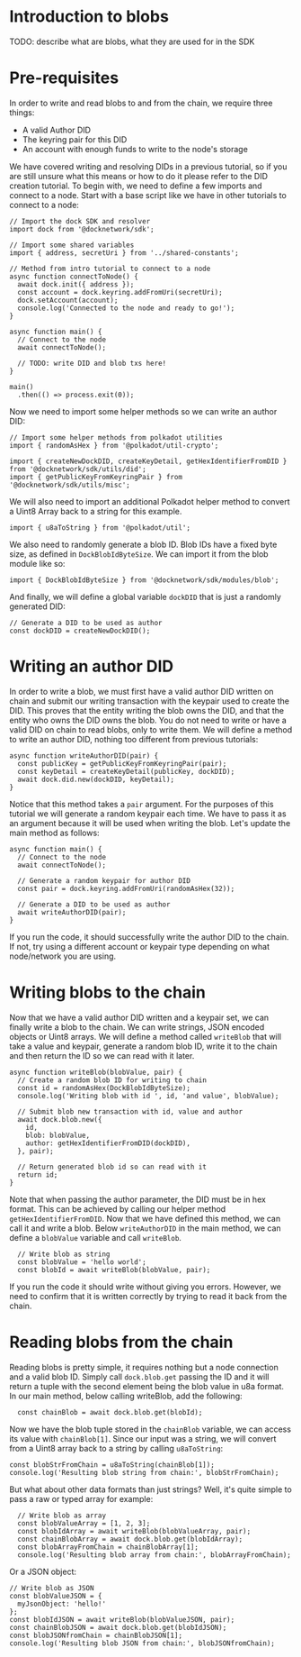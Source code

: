 # Introduction to blobs
TODO: describe what are blobs, what they are used for in the SDK

# Pre-requisites
In order to write and read blobs to and from the chain, we require three things:
- A valid Author DID
- The keyring pair for this DID
- An account with enough funds to write to the node's storage

We have covered writing and resolving DIDs in a previous tutorial, so if you are still unsure what this means or how to do it please refer to the DID creation tutorial. To begin with, we need to define a few imports and connect to a node. Start with a base script like we have in other tutorials to connect to a node:

```
// Import the dock SDK and resolver
import dock from '@docknetwork/sdk';

// Import some shared variables
import { address, secretUri } from '../shared-constants';

// Method from intro tutorial to connect to a node
async function connectToNode() {
  await dock.init({ address });
  const account = dock.keyring.addFromUri(secretUri);
  dock.setAccount(account);
  console.log('Connected to the node and ready to go!');
}

async function main() {
  // Connect to the node
  await connectToNode();

  // TODO: write DID and blob txs here!
}

main()
  .then(() => process.exit(0));
```

Now we need to import some helper methods so we can write an author DID:
```
// Import some helper methods from polkadot utilities
import { randomAsHex } from '@polkadot/util-crypto';

import { createNewDockDID, createKeyDetail, getHexIdentifierFromDID } from '@docknetwork/sdk/utils/did';
import { getPublicKeyFromKeyringPair } from '@docknetwork/sdk/utils/misc';
```

We will also need to import an additional Polkadot helper method to convert a Uint8 Array back to a string for this example.
```
import { u8aToString } from '@polkadot/util';
```

We also need to randomly generate a blob ID. Blob IDs have a fixed byte size, as defined in `DockBlobIdByteSize`. We can import it from the blob module like so:

```
import { DockBlobIdByteSize } from '@docknetwork/sdk/modules/blob';
```

And finally, we will define a global variable `dockDID` that is just a randomly generated DID:
```
// Generate a DID to be used as author
const dockDID = createNewDockDID();
```

# Writing an author DID
In order to write a blob, we must first have a valid author DID written on chain and submit our writing transaction with the keypair used to create the DID. This proves that the entity writing the blob owns the DID, and that the entity who owns the DID owns the blob. You do not need to write or have a valid DID on chain to read blobs, only to write them. We will define a method to write an author DID, nothing too different from previous tutorials:
```
async function writeAuthorDID(pair) {
  const publicKey = getPublicKeyFromKeyringPair(pair);
  const keyDetail = createKeyDetail(publicKey, dockDID);
  await dock.did.new(dockDID, keyDetail);
}
```

Notice that this method takes a `pair` argument. For the purposes of this tutorial we will generate a random keypair each time. We have to pass it as an argument because it will be used when writing the blob. Let's update the main method as follows:
```
async function main() {
  // Connect to the node
  await connectToNode();

  // Generate a random keypair for author DID
  const pair = dock.keyring.addFromUri(randomAsHex(32));

  // Generate a DID to be used as author
  await writeAuthorDID(pair);
}
```

If you run the code, it should successfully write the author DID to the chain. If not, try using a different account or keypair type depending on what node/network you are using.

# Writing blobs to the chain
Now that we have a valid author DID written and a keypair set, we can finally write a blob to the chain. We can write strings, JSON encoded objects or Uint8 arrays. We will define a method called `writeBlob` that will take a value and keypair, generate a random blob ID, write it to the chain and then return the ID so we can read with it later.
```
async function writeBlob(blobValue, pair) {
  // Create a random blob ID for writing to chain
  const id = randomAsHex(DockBlobIdByteSize);
  console.log('Writing blob with id ', id, 'and value', blobValue);

  // Submit blob new transaction with id, value and author
  await dock.blob.new({
    id,
    blob: blobValue,
    author: getHexIdentifierFromDID(dockDID),
  }, pair);

  // Return generated blob id so can read with it
  return id;
}
```

Note that when passing the author parameter, the DID must be in hex format. This can be achieved by calling our helper method `getHexIdentifierFromDID`. Now that we have defined this method, we can call it and write a blob. Below `writeAuthorDID` in the main method, we can define a `blobValue` variable and call `writeBlob`.
```
  // Write blob as string
  const blobValue = 'hello world';
  const blobId = await writeBlob(blobValue, pair);
```

If you run the code it should write without giving you errors. However, we need to confirm that it is written correctly by trying to read it back from the chain.

# Reading blobs from the chain
Reading blobs is pretty simple, it requires nothing but a node connection and a valid blob ID. Simply call `dock.blob.get` passing the ID and it will return a tuple with the second element being the blob value in u8a format. In our main method, below calling writeBlob, add the following:
```
  const chainBlob = await dock.blob.get(blobId);
```

Now we have the blob tuple stored in the `chainBlob` variable, we can access its value with `chainBlob[1]`. Since our input was a string, we will convert from a Uint8 array back to a string by calling `u8aToString`:

```
const blobStrFromChain = u8aToString(chainBlob[1]);
console.log('Resulting blob string from chain:', blobStrFromChain);
```

But what about other data formats than just strings? Well, it's quite simple to pass a raw or typed array for example:
```
  // Write blob as array
  const blobValueArray = [1, 2, 3];
  const blobIdArray = await writeBlob(blobValueArray, pair);
  const chainBlobArray = await dock.blob.get(blobIdArray);
  const blobArrayFromChain = chainBlobArray[1];
  console.log('Resulting blob array from chain:', blobArrayFromChain);
```

Or a JSON object:
```
// Write blob as JSON
const blobValueJSON = {
  myJsonObject: 'hello!'
};
const blobIdJSON = await writeBlob(blobValueJSON, pair);
const chainBlobJSON = await dock.blob.get(blobIdJSON);
const blobJSONfromChain = chainBlobJSON[1];
console.log('Resulting blob JSON from chain:', blobJSONfromChain);
```
